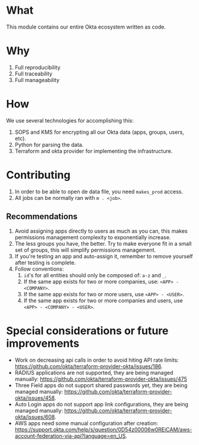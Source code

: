 # What

This module contains our entire Okta ecosystem written as code.

# Why

1. Full reproducibility
2. Full traceability
3. Full manageability

# How

We use several technologies for accomplishing this:

1. SOPS and KMS for encrypting all our Okta data (apps, groups, users, etc).
2. Python for parsing the data.
3. Terraform and okta provider for implementing the infrastructure.

# Contributing

1. In order to be able to open de data file, you need `makes_prod` access.
2. All jobs can be normally ran with `m . <job>`.

## Recommendations

1. Avoid assigning apps directly to users as much as you can,
  this makes permissions management complexity to exponentially increase.
2. The less groups you have, the better.
  Try to make everyone fit in a small set of groups,
  this will simplify permissions management.
3. If you're testing an app and auto-assign it,
  remember to remove yourself after testing is complete.
4. Follow conventions:
   1. `id`'s for all entities should only be composed of: `a-z` and `_`.
   2. If the same app exists for two or more companies, use: `<APP> - <COMPANY>`.
   3. If the same app exists for two or more users, use `<APP> - <USER>`.
   4. If the same app exists for two or more companies and users, use `<APP> - <COMPANY> - <USER>`.

# Special considerations or future improvements

- Work on decreasing api calls in order to avoid hiting API rate limits:
  https://github.com/okta/terraform-provider-okta/issues/186.
- RADIUS applications are not supported, they are being managed manually:
  https://github.com/okta/terraform-provider-okta/issues/475
- Three Field apps do not support shared passwords yet, they are being managed manually:
  https://github.com/okta/terraform-provider-okta/issues/458.
- Auto Login apps do not support app link configurations, they are being managed manually:
  https://github.com/okta/terraform-provider-okta/issues/608.
- AWS apps need some manual configuration after creation:
  https://support.okta.com/help/s/question/0D54z00006w0REiCAM/aws-account-federation-via-api?language=en_US.

